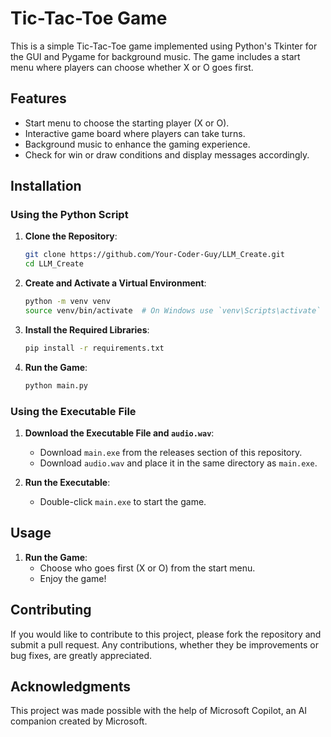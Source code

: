 # Tic-Tac-Toe Game

This is a simple Tic-Tac-Toe game implemented using Python's Tkinter for the GUI and Pygame for background music. The game includes a start menu where players can choose whether X or O goes first.

## Features

- Start menu to choose the starting player (X or O).
- Interactive game board where players can take turns.
- Background music to enhance the gaming experience.
- Check for win or draw conditions and display messages accordingly.

## Installation

### Using the Python Script

1. **Clone the Repository**:
    ```bash
    git clone https://github.com/Your-Coder-Guy/LLM_Create.git
    cd LLM_Create
    ```

2. **Create and Activate a Virtual Environment**:
    ```bash
    python -m venv venv
    source venv/bin/activate  # On Windows use `venv\Scripts\activate`
    ```

3. **Install the Required Libraries**:
    ```bash
    pip install -r requirements.txt
    ```

4. **Run the Game**:
    ```bash
    python main.py
    ```

### Using the Executable File

1. **Download the Executable File and `audio.wav`**:
   - Download `main.exe` from the releases section of this repository.
   - Download `audio.wav` and place it in the same directory as `main.exe`.

2. **Run the Executable**:
    - Double-click `main.exe` to start the game.

## Usage

1. **Run the Game**:
    - Choose who goes first (X or O) from the start menu.
    - Enjoy the game!

## Contributing

If you would like to contribute to this project, please fork the repository and submit a pull request. Any contributions, whether they be improvements or bug fixes, are greatly appreciated.

## Acknowledgments

This project was made possible with the help of Microsoft Copilot, an AI companion created by Microsoft.
